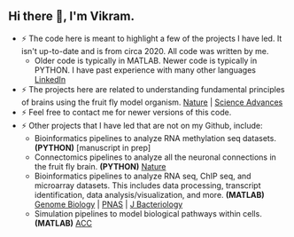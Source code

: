 ## Hi there 👋, I'm Vikram. 

- ⚡ The code here is meant to highlight a few of the projects I have led. It isn't up-to-date and is from circa 2020. All code was written by me.
  - Older code is typically in MATLAB. Newer code is typically in PYTHON. I have past experience with many other languages [LinkedIn](https://www.linkedin.com/in/vikram-vijayan/)
- ⚡ The projects here are related to understanding fundamental principles of brains using the fruit fly model organism. [Nature](https://www.nature.com/articles/s41586-023-06271-6) | [Science Advances](https://www.science.org/doi/10.1126/sciadv.abn3852)
- ⚡ Feel free to contact me for newer versions of this code.
- ⚡ Other projects that I have led that are not on my Github, include:
  - Bioinformatics pipelines to analyze RNA methylation seq datasets. **(PYTHON)** [manuscript in prep]
  - Connectomics pipelines to analyze all the neuronal connections in the fruit fly brain. **(PYTHON)** [Nature](https://www.nature.com/articles/s41586-023-06271-6)
  - Bioinformatics pipelines to analyze RNA seq, ChIP seq, and microarray datasets. This includes data processing, transcript identification, data analysis/visualization, and more. **(MATLAB)** [Genome Biology](https://genomebiology.biomedcentral.com/articles/10.1186/gb-2011-12-5-r47) | [PNAS](https://www.pnas.org/doi/10.1073/pnas.0912673106) | [J Bacteriology](https://journals.asm.org/doi/full/10.1128/jb.02012-12)
  - Simulation pipelines to model biological pathways within cells. **(MATLAB)** [ACC](https://ieeexplore.ieee.org/abstract/document/1470672)
  

<!--
**vikramvijayan/vikramvijayan** is a ✨ _special_ ✨ repository because its `README.md` (this file) appears on your GitHub profile.

Here are some ideas to get you started:

- 🔭 I’m currently working on ...
- 🌱 I’m currently learning ...
- 👯 I’m looking to collaborate on ...
- 🤔 I’m looking for help with ...

- 📫 How to reach me: ...
- 😄 Pronouns: ...
- ⚡ Fun fact: ...
-->
